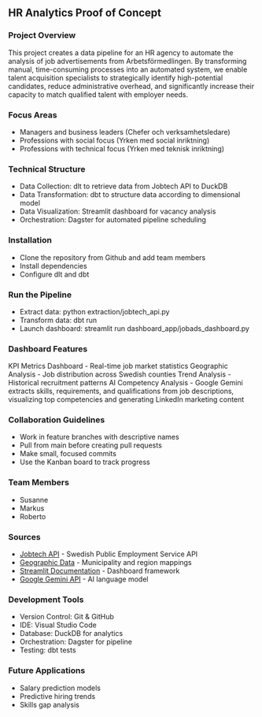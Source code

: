 ## HR Analytics Proof of Concept

### Project Overview

This project creates a data pipeline for an HR agency to automate the analysis of job advertisements from Arbetsförmedlingen. By transforming manual, time-consuming processes into an automated system, we enable talent acquisition specialists to strategically identify high-potential candidates, reduce administrative overhead, and significantly increase their capacity to match qualified talent with employer needs.

### Focus Areas

- Managers and business leaders (Chefer och verksamhetsledare)
- Professions with social focus (Yrken med social inriktning)
- Professions with technical focus (Yrken med teknisk inriktning)

### Technical Structure

- Data Collection: dlt to retrieve data from Jobtech API to DuckDB
- Data Transformation: dbt to structure data according to dimensional model
- Data Visualization: Streamlit dashboard for vacancy analysis
- Orchestration: Dagster for automated pipeline scheduling

### Installation

- Clone the repository from Github and add team members
- Install dependencies
- Configure dlt and dbt

### Run the Pipeline

- Extract data: python extraction/jobtech_api.py
- Transform data: dbt run
- Launch dashboard: streamlit run dashboard_app/jobads_dashboard.py

### Dashboard Features

KPI Metrics Dashboard - Real-time job market statistics
Geographic Analysis - Job distribution across Swedish counties
Trend Analysis - Historical recruitment patterns
AI Competency Analysis - Google Gemini extracts skills, requirements, and qualifications from job descriptions, visualizing top competencies and generating LinkedIn marketing content

### Collaboration Guidelines

- Work in feature branches with descriptive names
- Pull from main before creating pull requests
- Make small, focused commits
- Use the Kanban board to track progress

### Team Members

- Susanne
- Markus
- Roberto

### Sources

- [Jobtech API](https://jobsearch.api.jobtechdev.se/) - Swedish Public Employment Service API
- [Geographic Data](https://github.com/okfse/sweden-geojson) - Municipality and region mappings
- [Streamlit Documentation](https://docs.streamlit.io/) - Dashboard framework
- [Google Gemini API](https://ai.google.dev/gemini-api/docs) - AI language model

### Development Tools

- Version Control: Git & GitHub
- IDE: Visual Studio Code
- Database: DuckDB for analytics
- Orchestration: Dagster for pipeline
- Testing: dbt tests

### Future Applications

- Salary prediction models
- Predictive hiring trends
- Skills gap analysis
